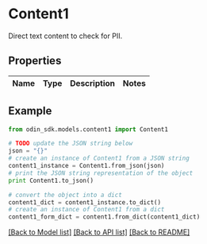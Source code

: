 # Content1

Direct text content to check for PII.

## Properties

Name | Type | Description | Notes
------------ | ------------- | ------------- | -------------

## Example

```python
from odin_sdk.models.content1 import Content1

# TODO update the JSON string below
json = "{}"
# create an instance of Content1 from a JSON string
content1_instance = Content1.from_json(json)
# print the JSON string representation of the object
print Content1.to_json()

# convert the object into a dict
content1_dict = content1_instance.to_dict()
# create an instance of Content1 from a dict
content1_form_dict = content1.from_dict(content1_dict)
```
[[Back to Model list]](../README.md#documentation-for-models) [[Back to API list]](../README.md#documentation-for-api-endpoints) [[Back to README]](../README.md)


